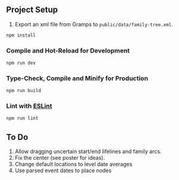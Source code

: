 ## Project Setup

1. Export an xml file from Gramps to `public/data/family-tree.xml`.

```sh
npm install
```

### Compile and Hot-Reload for Development

```sh
npm run dev
```

### Type-Check, Compile and Minify for Production

```sh
npm run build
```

### Lint with [ESLint](https://eslint.org/)

```sh
npm run lint
```

## To Do

1. Allow dragging uncertain start/end lifelines and family arcs.
1. Fix the center (see poster for ideas).
1. Change default locations to level date averages
1. Use parsed event dates to place nodes

